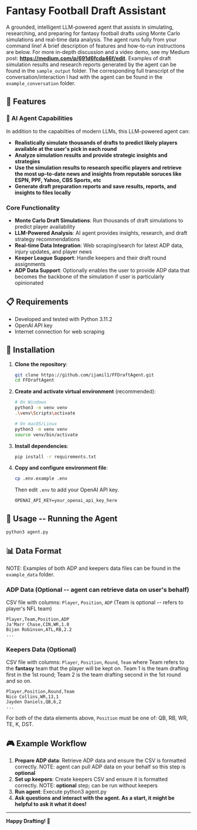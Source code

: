 # Fantasy Football Draft Assistant

A grounded, intelligent LLM-powered agent that assists in simulating, researching, and preparing for fantasy football drafts using Monte Carlo simulations and real-time data analysis. The agent runs fully from your command line! A brief description of features and how-to-run instructions are below. For more in-depth discussion and a video demo, see my Medium post: **https://medium.com/p/691d6fcda46f/edit**. Examples of draft simulation results and research reports generated by the agent can be found in the `sample_output` folder. The corresponding full transcript of the conversation/interaction I had with the agent can be found in the `example_conversation` folder.

## 🏈 Features

### 🤖 AI Agent Capabilities

In addition to the capabilties of modern LLMs, this LLM-powered agent can:
- **Realistically simulate thousands of drafts to predict likely players available at the user's pick in each round**
- **Analyze simulation results and provide strategic insights and strategies** 
- **Use the simulation results to research specific players and retrieve the most up-to-date news and insights from reputable soruces like ESPN, PPF, Yahoo, CBS Sports, etc**
- **Generate draft preparation reports and save results, reports, and insights to files locally**


### Core Functionality
- **Monte Carlo Draft Simulations**: Run thousands of draft simulations to predict player availability
- **LLM-Powered Analysis**: AI agent provides insights, research, and draft strategy recommendations
- **Real-time Data Integration**: Web scraping/search for latest ADP data, injury updates, and player news
- **Keeper League Support**: Handle keepers and their draft round assignments
- **ADP Data Support**: Optionally enables the user to provide ADP data that becomes the backbone of the simulation if user is particularly opinionated

## 📋 Requirements

- Developed and tested with Python 3.11.2
- OpenAI API key
- Internet connection for web scraping

## 🚀 Installation

1. **Clone the repository**:
   ```bash
   git clone https://github.com/ijamil1/FFDraftAgent.git
   cd FFDraftAgent
   ```
2. **Create and activate virtual environment** (recommended):
   ```bash
   # On Windows
   python3 -m venv venv
   .\venv\Scripts\activate

   # On macOS/Linux
   python3 -m venv venv
   source venv/bin/activate
   ```

3. **Install dependencies**:
   ```bash
   pip install -r requirements.txt
   ```
4. **Copy and configure environment file**:
   ```bash
   cp .env.example .env
   ```
   Then edit `.env` to add your OpenAI API key.

    ```env
   OPENAI_API_KEY=your_openai_api_key_here
   ```

## 🎯 Usage -- Running the Agent
```bash
python3 agent.py
```

## 📊 Data Format

NOTE: Examples of both ADP and keepers data files can be found in the `example_data` folder.

### ADP Data (Optional -- agent can retrieve data on user's behalf)
CSV file with columns: `Player`, `Position`, `ADP` (Team is optional -- refers to player's NFL team)
```csv
Player,Team,Position,ADP
Ja'Marr Chase,CIN,WR,1.0
Bijan Robinson,ATL,RB,2.2
...
```

### Keepers Data (Optional)
CSV file with columns: `Player`, `Position`, `Round`, `Team` where Team refers to the **fantasy** team that the player will be kept on. Team 1 is the team drafting first in the 1st round; Team 2 is the team drafting second in the 1st round and so on.
```csv
Player,Position,Round,Team
Nico Collins,WR,13,1
Jayden Daniels,QB,6,2
...
```

For both of the data elements above, `Position` must be one of: QB, RB, WR, TE, K, DST.

## 🎮 Example Workflow

1. **Prepare ADP data**: Retrieve ADP data and ensure the CSV is formatted correctly. NOTE: agent can pull ADP data on your behalf so this step is **optional**
2. **Set up keepers**: Create keepers CSV and ensure it is formatted correctly. NOTE: **optional** step; can be run without keepers
3. **Run agent**: Execute python3 agent.py
4. **Ask questions and interact with the agent. As a start, it might be helpful to ask it what it does!**
---

**Happy Drafting! 🏈**